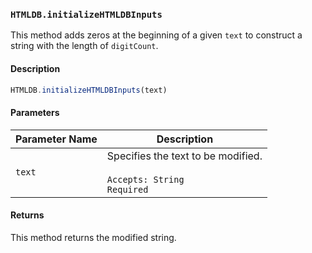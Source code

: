 ### `HTMLDB.initializeHTMLDBInputs`

This method adds zeros at the beginning of a given `text` to construct a string with the length of `digitCount`.

#### Description

```javascript
HTMLDB.initializeHTMLDBInputs(text)
```

#### Parameters

| Parameter Name             | Description                               |
| -------------------------- | ----------------------------------------- |
| `text` | Specifies the text to be modified.<br><br>`Accepts: String`<br>`Required` |

#### Returns

This method returns the modified string.